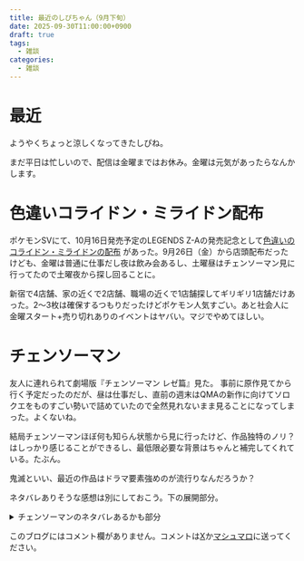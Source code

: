 ```yaml
---
title: 最近のしぴちゃん（9月下旬）
date: 2025-09-30T11:00:00+0900
draft: true
tags:
  - 雑談
categories:
  - 雑談
---
```

# 最近

ようやくちょっと涼しくなってきたしぴね。

まだ平日は忙しいので、配信は金曜まではお休み。金曜は元気があったらなんかします。

# 色違いコライドン・ミライドン配布

ポケモンSVにて、10月16日発売予定のLEGENDS Z-Aの発売記念として[色違いのコライドン・ミライドンの配布](https://www.pokemon.co.jp/info/2025/09/250912_gm01.html) があった。9月26日（金）から店頭配布だったけども、金曜は普通に仕事だし夜は飲み会あるし、土曜昼はチェンソーマン見に行ってたので土曜夜から探し回ることに。

新宿で4店舗、家の近くで2店舗、職場の近くで1店舗探してギリギリ1店舗だけあった。2〜3枚は確保するつもりだったけどポケモン人気すごい。あと社会人に金曜スタート+売り切れありのイベントはヤバい。マジでやめてほしい。

# チェンソーマン

友人に連れられて劇場版『チェンソーマン レゼ篇』見た。
事前に原作見てから行く予定だったのだが、昼は仕事だし、直前の週末はQMAの新作に向けてソロクエをものすごい勢いで詰めていたので全然見れないまま見ることになってしまった。よくないね。

結局チェンソーマンほぼ何も知らん状態から見に行ったけど、作品独特のノリ？はしっかり感じることができるし、最低限必要な背景はちゃんと補完してくれている。たぶん。

鬼滅といい、最近の作品はドラマ要素強めのが流行りなんだろうか？

ネタバレありそうな感想は別にしておこう。下の展開部分。








<details>
  <summary>チェンソーマンのネタバレあるかも部分</summary>
  <p>デンジがレゼに引っかかって学校に行ったりお祭りに行ったりするシーンは、貴重な日常シーン兼作品のお約束の恋愛シーンとして働いているものだと推測した。</p>
</details>




このブログにはコメント欄がありません。コメントは[X](https://x.com/CPPP_CPchan)か[マシュマロ](https://marshmallow-qa.com/qeesq0ftfry6tne)に送ってください。